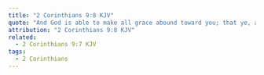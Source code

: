 ```yaml
---
title: "2 Corinthians 9:8 KJV"
quote: "And God is able to make all grace abound toward you; that ye, always having all sufficiency in all things, may abound to every good work:"
attribution: "2 Corinthians 9:8 KJV"
related:
  - 2 Corinthians 9:7 KJV
tags:
  - 2 Corinthians
---
```


